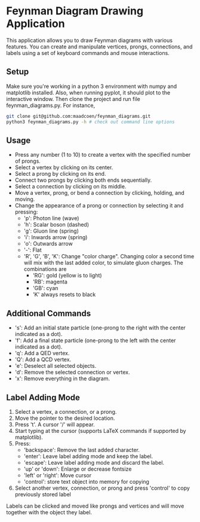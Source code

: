 # Feynman Diagram Drawing Application

This application allows you to draw Feynman diagrams with various features. You can create and manipulate vertices,
prongs, connections, and labels using a set of keyboard commands and mouse interactions.

## Setup

Make sure you're working in a python 3 environment with numpy and matplotlib installed.
Also, when running pyplot, it should plot to the interactive window. Then clone the project and run
file feynman_diagrams.py. For instance,

```bash
git clone git@github.com:maadcoen/feynman_diagrams.git
python3 feynman_diagrams.py -h # check out command line options
```

## Usage

- Press any number (1 to 10) to create a vertex with the specified number of prongs.
- Select a vertex by clicking on its center.
- Select a prong by clicking on its end.
- Connect two prongs by clicking both ends sequentially.
- Select a connection by clicking on its middle.
- Move a vertex, prong, or bend a connection by clicking, holding, and moving.
- Change the appearance of a prong or connection by selecting it and pressing:
    - 'p': Photon line (wave)
    - 'h': Scalar boson (dashed)
    - 'g': Gluon line (spring)
    - 'i': Inwards arrow (spring)
    - 'o': Outwards arrow
    - '-': Flat
    - 'R', 'G', 'B', 'K': Change "color charge". Changing color a second time will mix with the last added color, to
      simulate gluon charges. The combinations are
      - 'RG': gold (yellow is to light)
      - 'RB': magenta
      - 'GB': cyan
      - 'K' always resets to black

## Additional Commands

- 's': Add an initial state particle (one-prong to the right with the center indicated as a dot).
- 'f': Add a final state particle (one-prong to the left with the center indicated as a dot).
- 'q': Add a QED vertex.
- 'Q': Add a QCD vertex.
- 'e': Deselect all selected objects.
- 'd': Remove the selected connection or vertex.
- 'x': Remove everything in the diagram.

## Label Adding Mode

1. Select a vertex, a connection, or a prong.
2. Move the pointer to the desired location.
3. Press 't'. A cursor '/' will appear.
4. Start typing at the cursor (supports LaTeX commands if supported by matplotlib).
5. Press:
    - 'backspace': Remove the last added character.
    - 'enter': Leave label adding mode and keep the label.
    - 'escape': Leave label adding mode and discard the label.
    - 'up' or 'down': Enlarge or decrease fontsize
    - 'left' or 'right': Move cursor
    - 'control': store text object into memory for copying
6. Select another vertex, connection, or prong and press 'control' to copy previously stored label

Labels can be clicked and moved like prongs and vertices and will move together with the object they label.

